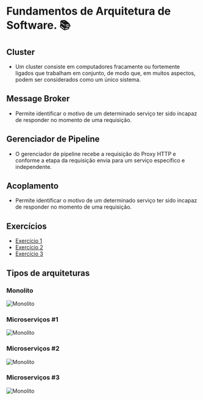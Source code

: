 # Fundamentos de Arquitetura de Software. :books:

## Cluster

- Um cluster consiste em computadores fracamente ou fortemente ligados que trabalham em conjunto, de modo que, em muitos aspectos, podem ser considerados como um único sistema.

## Message Broker
- Permite identificar o motivo de um determinado serviço ter sido incapaz de responder no momento de uma requisição.

## Gerenciador de Pipeline
- O gerenciador de pipeline recebe a requisição do Proxy HTTP e conforme a etapa da requisição envia para um serviço específico e independente.

## Acoplamento
- Permite identificar o motivo de um determinado serviço ter sido incapaz de responder no momento de uma requisição.

## Exercícios

* [Exercício 1](https://github.com/jeffhsta/fundamentos_arquitetura/tree/master/exercicio1)
* [Exercício 2](https://github.com/jeffhsta/fundamentos_arquitetura/tree/master/exercicio2)
* [Exercício 3](https://github.com/jeffhsta/fundamentos_arquitetura/tree/master/exercicio3)

## Tipos de arquiteturas

### Monolito

![Monolito](https://raw.githubusercontent.com/jeffhsta/fundamentos_arquitetura/master/monolito.png)

### Microserviços #1

![Monolito](https://raw.githubusercontent.com/jeffhsta/fundamentos_arquitetura/master/microservicos1.png)

### Microserviços #2

![Monolito](https://raw.githubusercontent.com/jeffhsta/fundamentos_arquitetura/master/microservicos2.png)

### Microserviços #3

![Monolito](https://raw.githubusercontent.com/jeffhsta/fundamentos_arquitetura/master/microservicos3.png)
